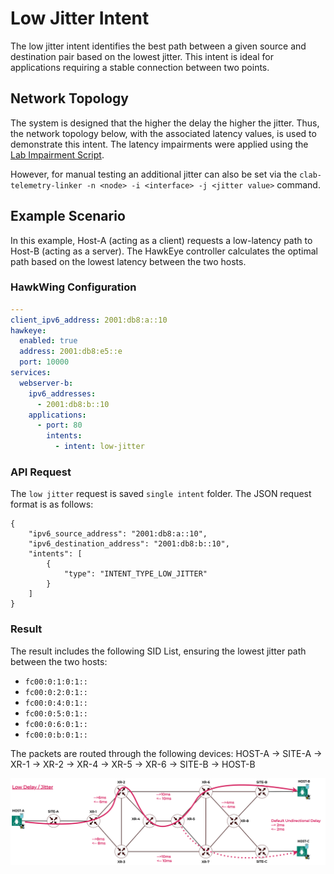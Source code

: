 # Low Jitter Intent
The low jitter intent identifies the best path between a given source and destination pair based on the lowest jitter. This intent is ideal for applications requiring a stable connection between two points.

## Network Topology
The system is designed that the higher the delay the higher the jitter. Thus, the network topology below, with the associated latency values, is used to demonstrate this intent. 
The latency impairments were applied using the [Lab Impairment Script](https://github.com/hawkv6/network/blob/main/docs/network.md#lab-impairments-scripts).

However, for manual testing an additional jitter can also be set via the `clab-telemetry-linker -n <node> -i <interface> -j <jitter value>` command.

## Example Scenario

In this example, Host-A (acting as a client) requests a low-latency path to Host-B (acting as a server). The HawkEye controller calculates the optimal path based on the lowest latency between the two hosts.

### HawkWing Configuration
```yaml
---
client_ipv6_address: 2001:db8:a::10
hawkeye:
  enabled: true
  address: 2001:db8:e5::e
  port: 10000
services:
  webserver-b:
    ipv6_addresses:
      - 2001:db8:b::10
    applications:
      - port: 80
        intents:
          - intent: low-jitter
```

### API Request
The `low jitter` request is saved `single intent` folder. The JSON request format is as follows:
```
{
    "ipv6_source_address": "2001:db8:a::10",
    "ipv6_destination_address": "2001:db8:b::10",
    "intents": [
        {
            "type": "INTENT_TYPE_LOW_JITTER"
        }
    ]
}
```

### Result 
The result includes the following SID List, ensuring the lowest jitter path between the two hosts:
- `fc00:0:1:0:1::`
- `fc00:0:2:0:1::`
- `fc00:0:4:0:1::`
- `fc00:0:5:0:1::`
- `fc00:0:6:0:1::`
- `fc00:0:b:0:1::` 

The packets are routed through the following devices:
HOST-A -> SITE-A -> XR-1 -> XR-2 -> XR-4 -> XR-5 -> XR-6 -> SITE-B -> HOST-B

![Low Latency Path](../images/hawkv6-low-latency-intent.drawio.svg)

